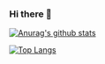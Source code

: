 ### Hi there 👋

[![Anurag's github stats](https://github-readme-stats.vercel.app/api?username=bayup)](https://github.com/anuraghazra/github-readme-stats)

[![Top Langs](https://github-readme-stats.vercel.app/api/top-langs/?username=bayup&layout=compact)](https://github.com/anuraghazra/github-readme-stats)
<!--
**BayuP/BayuP** is a ✨ _special_ ✨ repository because its `README.md` (this file) appears on your GitHub profile.

Here are some ideas to get you started:

- 🔭 I’m currently working on ...
- 🌱 I’m currently learning ...
- 👯 I’m looking to collaborate on ...
- 🤔 I’m looking for help with ...
- 💬 Ask me about ...
- 📫 How to reach me: ...
- 😄 Pronouns: ...
- ⚡ Fun fact: ...
-->

